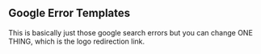 ## Google Error Templates
This is basically just those google search errors but you can change ONE THING, which is the logo redirection link.
